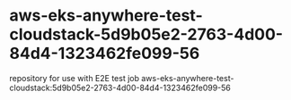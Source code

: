 # aws-eks-anywhere-test-cloudstack-5d9b05e2-2763-4d00-84d4-1323462fe099-56
repository for use with E2E test job aws-eks-anywhere-test-cloudstack:5d9b05e2-2763-4d00-84d4-1323462fe099-56
